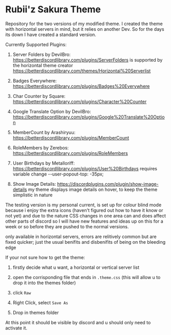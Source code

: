 # Rubii'z Sakura Theme


Repository for the two versions of my modified theme.
I created the theme with horizontal servers in mind, but it relies on another Dev.
So for the days its down I have created a standard version.

Currently Supported Plugins: 
1) Server Folders by DevilBro: https://betterdiscordlibrary.com/plugins/ServerFolders 
is supported by the horizontal theme creator https://betterdiscordlibrary.com/themes/Horizontal%20Serverlist

2) Badges Everywhere: https://betterdiscordlibrary.com/plugins/Badges%20Everywhere

3) Char Counter by Square: https://betterdiscordlibrary.com/plugins/Character%20Counter

4) Google Translate Option by DevilBro: https://betterdiscordlibrary.com/plugins/Google%20Translate%20Option

5) MemberCount by Arashiryuu: https://betterdiscordlibrary.com/plugins/MemberCount

6) RoleMembers by Zerebos: https://betterdiscordlibrary.com/plugins/RoleMembers

7) User Birthdays by Metalloriff: https://betterdiscordlibrary.com/plugins/User%20Birthdays
requires variable change  --user-popout-top: -35px;  

8) Show Image Details: https://discordplugins.com/plugin/show-image-details
my theme displays image details on hover, to keep the theme simplistic in nature


The testing version is my personal current, is set up for colour blind mode because i enjoy the extra icons (haven't figured out how to have it know or not yet) and due to the nature CSS changes in one area can and does affect other parts of discord so I will have new features and ideas up on this for a week or so before they are pushed to the normal versions.

only available in horizontal servers, errors are relitively common but are fixed quicker; just the usual benifits and disbenifits of being on the bleeding edge


If your not sure how to get the theme: 
1) firstly decide what u want, a horizontal or vertical server list

2) open the corrisponding file that ends in `.theme.css` (this will allow u to drop it into the themes folder)

3) click `Raw`

4) Right Click, select `Save As` 

5) Drop in themes folder



At this point it should be visible by discord and u should only need to activate it.

